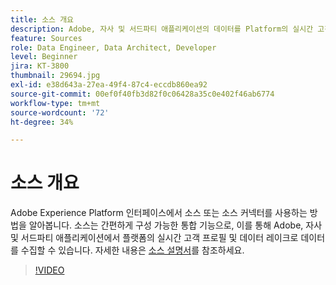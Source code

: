 ```yaml
---
title: 소스 개요
description: Adobe, 자사 및 서드파티 애플리케이션의 데이터를 Platform의 실시간 고객 프로필 및 데이터 레이크로 손쉽게 수집하는 방법에 대해 알아봅니다.
feature: Sources
role: Data Engineer, Data Architect, Developer
level: Beginner
jira: KT-3800
thumbnail: 29694.jpg
exl-id: e38d643a-27ea-49f4-87c4-eccdb860ea92
source-git-commit: 00ef0f40fb3d82f0c06428a35c0e402f46ab6774
workflow-type: tm+mt
source-wordcount: '72'
ht-degree: 34%

---
```


# 소스 개요

Adobe Experience Platform 인터페이스에서 소스 또는 소스 커넥터를 사용하는 방법을 알아봅니다. 소스는 간편하게 구성 가능한 통합 기능으로, 이를 통해 Adobe, 자사 및 서드파티 애플리케이션에서 플랫폼의 실시간 고객 프로필 및 데이터 레이크로 데이터를 수집할 수 있습니다. 자세한 내용은 [소스 설명서](https://experienceleague.adobe.com/docs/experience-platform/sources/home.html?lang=ko)를 참조하세요.

>[!VIDEO](https://video.tv.adobe.com/v/29694?learn=on)
